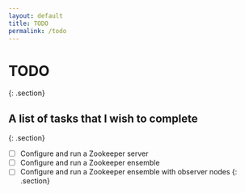 ```yaml
---
layout: default
title: TODO
permalink: /todo
---
```

# TODO
{: .section}
## A list of tasks that I wish to complete
{: .section}

- [ ] Configure and run a Zookeeper server  
- [ ] Configure and run a Zookeeper ensemble  
- [ ] Configure and run a Zookeeper ensemble with observer nodes
{: .section}